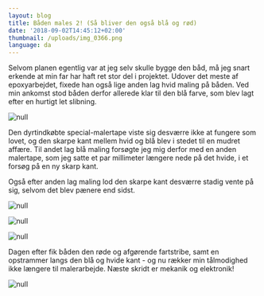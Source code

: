 ```yaml
---
layout: blog
title: Båden males 2! (Så bliver den også blå og rød)
date: '2018-09-02T14:45:12+02:00'
thumbnail: /uploads/img_0366.png
language: da
---
```

Selvom planen egentlig var at jeg selv skulle bygge den båd, må jeg snart erkende at min far har haft ret stor del i projektet. Udover det meste af epoxyarbejdet, fixede han også lige anden lag hvid maling på båden. Ved min ankomst stod båden derfor allerede klar til den blå farve, som blev lagt efter en hurtigt let slibning.

![null](/uploads/img_0361.png)

Den dyrtindkøbte special-malertape viste sig desværre ikke at fungere som lovet, og den skarpe kant mellem hvid og blå blev i stedet til en mudret affære. Til andet lag blå maling forsøgte jeg mig derfor med en anden malertape, som jeg satte et par millimeter længere nede på det hvide, i et forsøg på en ny skarp kant.

Også efter anden lag maling lod den skarpe kant  desværre stadig vente på sig, selvom det blev pænere end sidst. 

![null](/uploads/img_0358.png)

![null](/uploads/img_0357.png)

![null](/uploads/img_0366.png)

Dagen efter fik båden den røde og afgørende fartstribe, samt en opstrammer langs den blå og hvide kant - og nu rækker min tålmodighed ikke længere til malerarbejde. Næste skridt er mekanik og elektronik!

![null](/uploads/img_0370.png)
